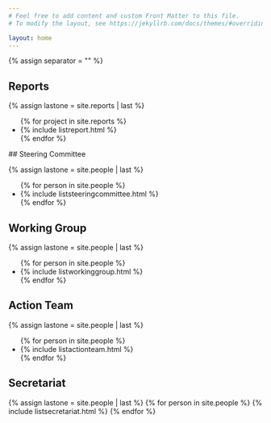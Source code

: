 ```yaml
---
# Feel free to add content and custom Front Matter to this file.
# To modify the layout, see https://jekyllrb.com/docs/themes/#overriding-theme-defaults

layout: home
---
```


{% assign separator = "" %}

## Reports

{% assign lastone = site.reports | last %}
<ul>
{% for project in site.reports %}
<li>{% include listreport.html %}</li>
{% endfor %}
</ul>
## Steering Committee

{% assign lastone = site.people | last %}
<ul>
{% for person in site.people %}
<li>{% include liststeeringcommittee.html %}</li>
{% endfor %}
</ul>

## Working Group

{% assign lastone = site.people | last %}
<ul>
{% for person in site.people %}
<li>{% include listworkinggroup.html %}</li>
{% endfor %}
</ul>

## Action Team

{% assign lastone = site.people | last %}
<ul>
{% for person in site.people %}
<li>{% include listactionteam.html %}</li>
{% endfor %}
</ul>

## Secretariat

{% assign lastone = site.people | last %}
{% for person in site.people %}
{% include listsecretariat.html %}
{% endfor %}


